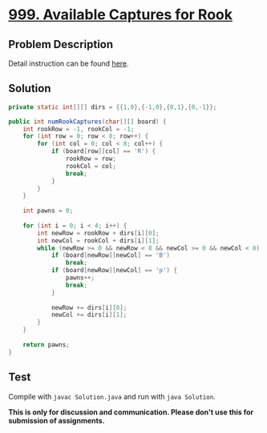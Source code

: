 # [999. Available Captures for Rook][title]

## Problem Description

Detail instruction can be found [here][title].

## Solution

```java
private static int[][] dirs = {{1,0},{-1,0},{0,1},{0,-1}};

public int numRookCaptures(char[][] board) {
    int rookRow = -1, rookCol = -1;
    for (int row = 0; row < 8; row++) {
        for (int col = 0; col < 8; col++) {
            if (board[row][col] == 'R') {
                rookRow = row;
                rookCol = col;
                break;
            }
        }
    }
    
    int pawns = 0;
    
    for (int i = 0; i < 4; i++) {
        int newRow = rookRow + dirs[i][0];
        int newCol = rookCol + dirs[i][1];
        while (newRow >= 0 && newRow < 8 && newCol >= 0 && newCol < 8) {
            if (board[newRow][newCol] == 'B')
                break;
            if (board[newRow][newCol] == 'p') {
                pawns++;
                break;
            }
            
            newRow += dirs[i][0];
            newCol += dirs[i][1];
        }
    }
    
    return pawns;
}
```

## Test

Compile with `javac Solution.java` and run with `java Solution`.


**This is only for discussion and communication. Please don't use this for submission of assignments.**

[title]: https://leetcode.com/problems/available-captures-for-rook/